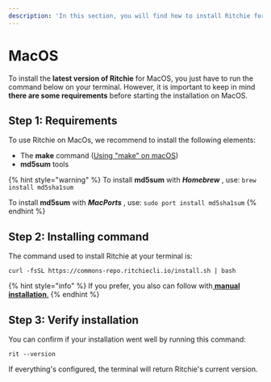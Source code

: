 ```yaml
---
description: 'In this section, you will find how to install Ritchie for MacOs.'
---
```


# MacOS

To install the **latest version of Ritchie** for MacOS, you just have to run the command below on your terminal. However, it is important to keep in mind **there are some requirements** before starting the installation on MacOS.

## Step 1: Requirements

To use Ritchie on MacOs, we recommend to install the following elements:

* The **make** command \([Using "make" on macOS](https://stackoverflow.com/questions/1469994/using-make-on-os-x)\)
* **md5sum** tools

{% hint style="warning" %}
To install **md5sum** with _**Homebrew**_ , use: `brew install md5sha1sum`

To install **md5sum** with _**MacPorts**_ , use: `sudo port install md5sha1sum`
{% endhint %}

## Step 2: Installing command

The command used to install Ritchie at your terminal is:

```text
curl -fsSL https://commons-repo.ritchiecli.io/install.sh | bash
```

{% hint style="info" %}
If you prefer, you also can follow with[ **manual installation**.](manual-installation.md)
{% endhint %}

## Step 3: Verify installation 

You can confirm if your installation went well by running this command: 

```text
rit --version
```

If everything's configured, the terminal will return Ritchie's current version.  


